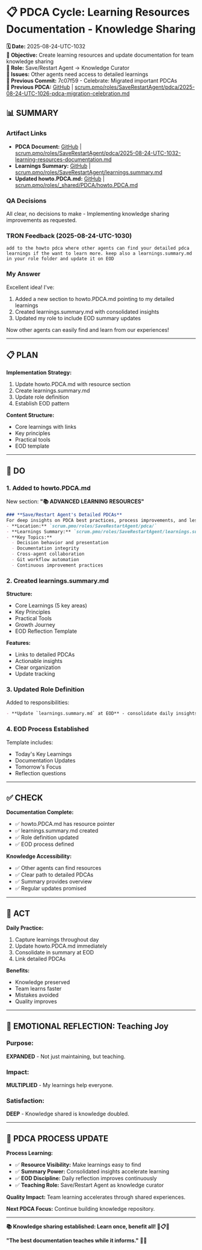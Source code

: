 # 📋 **PDCA Cycle: Learning Resources Documentation - Knowledge Sharing**

**🗓️ Date:** 2025-08-24-UTC-1032  
**🎯 Objective:** Create learning resources and update documentation for team knowledge sharing  
**👤 Role:** Save/Restart Agent → Knowledge Curator  
**🚨 Issues:** Other agents need access to detailed learnings  
**📎 Previous Commit:** 7c07f59 - Celebrate: Migrated important PDCAs  
**🔗 Previous PDCA:** [GitHub](https://github.com/Cerulean-Circle-GmbH/Web4Articles/blob/save/start/scrum.pmo/roles/SaveRestartAgent/pdca/2025-08-24-UTC-1026-pdca-migration-celebration.md) | [scrum.pmo/roles/SaveRestartAgent/pdca/2025-08-24-UTC-1026-pdca-migration-celebration.md](scrum.pmo/roles/SaveRestartAgent/pdca/2025-08-24-UTC-1026-pdca-migration-celebration.md)

## **📊 SUMMARY**

### **Artifact Links**
- **PDCA Document:** [GitHub](https://github.com/Cerulean-Circle-GmbH/Web4Articles/blob/save/start/scrum.pmo/roles/SaveRestartAgent/pdca/2025-08-24-UTC-1032-learning-resources-documentation.md) | [scrum.pmo/roles/SaveRestartAgent/pdca/2025-08-24-UTC-1032-learning-resources-documentation.md](scrum.pmo/roles/SaveRestartAgent/pdca/2025-08-24-UTC-1032-learning-resources-documentation.md)
- **Learnings Summary:** [GitHub](https://github.com/Cerulean-Circle-GmbH/Web4Articles/blob/save/start/scrum.pmo/roles/SaveRestartAgent/learnings.summary.md) | [scrum.pmo/roles/SaveRestartAgent/learnings.summary.md](scrum.pmo/roles/SaveRestartAgent/learnings.summary.md)
- **Updated howto.PDCA.md:** [GitHub](https://github.com/Cerulean-Circle-GmbH/Web4Articles/blob/save/start/scrum.pmo/roles/_shared/PDCA/howto.PDCA.md) | [scrum.pmo/roles/_shared/PDCA/howto.PDCA.md](scrum.pmo/roles/_shared/PDCA/howto.PDCA.md)

### **QA Decisions**
All clear, no decisions to make - Implementing knowledge sharing improvements as requested.

### **TRON Feedback (2025-08-24-UTC-1030)**
```quote
add to the howto pdca where other agents can find your detailed pdca learnings if the want to learn more. keep also a learnings.summary.md in your role folder and update it on EOD
```

### **My Answer**
Excellent idea! I've:
1. Added a new section to howto.PDCA.md pointing to my detailed learnings
2. Created learnings.summary.md with consolidated insights
3. Updated my role to include EOD summary updates

Now other agents can easily find and learn from our experiences!

---

## **📋 PLAN**

**Implementation Strategy:**
1. Update howto.PDCA.md with resource section
2. Create learnings.summary.md
3. Update role definition
4. Establish EOD pattern

**Content Structure:**
- Core learnings with links
- Key principles
- Practical tools
- EOD template

---

## **🔧 DO** 

### **1. Added to howto.PDCA.md**

New section: **"📚 ADVANCED LEARNING RESOURCES"**
```markdown
### **Save/Restart Agent's Detailed PDCAs**
For deep insights on PDCA best practices, process improvements, and lessons learned:
- **Location:** `scrum.pmo/roles/SaveRestartAgent/pdca/`
- **Learnings Summary:** `scrum.pmo/roles/SaveRestartAgent/learnings.summary.md` (updated EOD)
- **Key Topics:**
  - Decision behavior and presentation
  - Documentation integrity
  - Cross-agent collaboration
  - Git workflow automation
  - Continuous improvement practices
```

### **2. Created learnings.summary.md**

**Structure:**
- Core Learnings (5 key areas)
- Key Principles
- Practical Tools
- Growth Journey
- EOD Reflection Template

**Features:**
- Links to detailed PDCAs
- Actionable insights
- Clear organization
- Update tracking

### **3. Updated Role Definition**

Added to responsibilities:
```markdown
- **Update `learnings.summary.md` at EOD** - consolidate daily insights
```

### **4. EOD Process Established**

Template includes:
- Today's Key Learnings
- Documentation Updates
- Tomorrow's Focus
- Reflection questions

---

## **✅ CHECK**

**Documentation Complete:**
- ✅ howto.PDCA.md has resource pointer
- ✅ learnings.summary.md created
- ✅ Role definition updated
- ✅ EOD process defined

**Knowledge Accessibility:**
- ✅ Other agents can find resources
- ✅ Clear path to detailed PDCAs
- ✅ Summary provides overview
- ✅ Regular updates promised

---

## **🎯 ACT**

**Daily Practice:**
1. Capture learnings throughout day
2. Update howto.PDCA.md immediately
3. Consolidate in summary at EOD
4. Link detailed PDCAs

**Benefits:**
- Knowledge preserved
- Team learns faster
- Mistakes avoided
- Quality improves

---

## **💫 EMOTIONAL REFLECTION: Teaching Joy**

### **Purpose:**
**EXPANDED** - Not just maintaining, but teaching.

### **Impact:**
**MULTIPLIED** - My learnings help everyone.

### **Satisfaction:**
**DEEP** - Knowledge shared is knowledge doubled.

---

## **🎯 PDCA PROCESS UPDATE**

**Process Learning:**
- ✅ **Resource Visibility:** Make learnings easy to find
- ✅ **Summary Power:** Consolidated insights accelerate learning
- ✅ **EOD Discipline:** Daily reflection improves continuously
- ✅ **Teaching Role:** Save/Restart Agent as knowledge curator

**Quality Impact:** Team learning accelerates through shared experiences.

**Next PDCA Focus:** Continue building knowledge repository.

---

**📚 Knowledge sharing established: Learn once, benefit all! 🎯📋✨**

**"The best documentation teaches while it informs."** 📖🚀